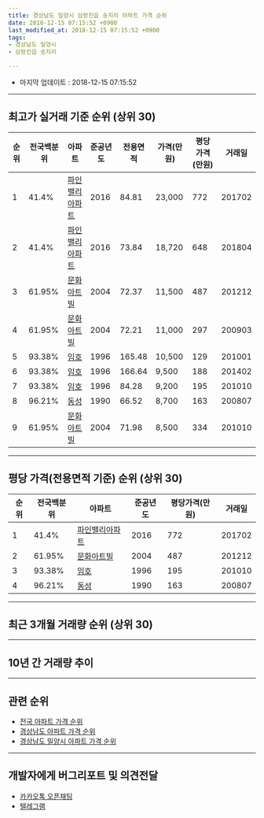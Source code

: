 ```yaml
---
title: 경상남도 밀양시 삼랑진읍 송지리 아파트 가격 순위
date: 2018-12-15 07:15:52 +0900
last_modified_at: 2018-12-15 07:15:52 +0900
tags:
- 경상남도 밀양시
- 삼랑진읍 송지리

---
```


* 마지막 업데이트 : 2018-12-15 07:15:52

---

## 최고가 실거래 기준 순위 (상위 30)


|순위|전국백분위|아파트|준공년도|전용면적|가격(만원)|평당가격(만원)|거래일|
|---|---|---|---|---|---|---|---|
|1|41.4%|[파인밸리아파트](https://search.naver.com/search.naver?query=%EA%B2%BD%EC%83%81%EB%82%A8%EB%8F%84+%EB%B0%80%EC%96%91%EC%8B%9C+%EC%82%BC%EB%9E%91%EC%A7%84%EC%9D%8D+%EC%86%A1%EC%A7%80%EB%A6%AC+%ED%8C%8C%EC%9D%B8%EB%B0%B8%EB%A6%AC%EC%95%84%ED%8C%8C%ED%8A%B8)|2016|84.81|23,000|772|201702|
|2|41.4%|[파인밸리아파트](https://search.naver.com/search.naver?query=%EA%B2%BD%EC%83%81%EB%82%A8%EB%8F%84+%EB%B0%80%EC%96%91%EC%8B%9C+%EC%82%BC%EB%9E%91%EC%A7%84%EC%9D%8D+%EC%86%A1%EC%A7%80%EB%A6%AC+%ED%8C%8C%EC%9D%B8%EB%B0%B8%EB%A6%AC%EC%95%84%ED%8C%8C%ED%8A%B8)|2016|73.84|18,720|648|201804|
|3|61.95%|[문화아트빌](https://search.naver.com/search.naver?query=%EA%B2%BD%EC%83%81%EB%82%A8%EB%8F%84+%EB%B0%80%EC%96%91%EC%8B%9C+%EC%82%BC%EB%9E%91%EC%A7%84%EC%9D%8D+%EC%86%A1%EC%A7%80%EB%A6%AC+%EB%AC%B8%ED%99%94%EC%95%84%ED%8A%B8%EB%B9%8C)|2004|72.37|11,500|487|201212|
|4|61.95%|[문화아트빌](https://search.naver.com/search.naver?query=%EA%B2%BD%EC%83%81%EB%82%A8%EB%8F%84+%EB%B0%80%EC%96%91%EC%8B%9C+%EC%82%BC%EB%9E%91%EC%A7%84%EC%9D%8D+%EC%86%A1%EC%A7%80%EB%A6%AC+%EB%AC%B8%ED%99%94%EC%95%84%ED%8A%B8%EB%B9%8C)|2004|72.21|11,000|297|200903|
|5|93.38%|[임호](https://search.naver.com/search.naver?query=%EA%B2%BD%EC%83%81%EB%82%A8%EB%8F%84+%EB%B0%80%EC%96%91%EC%8B%9C+%EC%82%BC%EB%9E%91%EC%A7%84%EC%9D%8D+%EC%86%A1%EC%A7%80%EB%A6%AC+%EC%9E%84%ED%98%B8)|1996|165.48|10,500|129|201001|
|6|93.38%|[임호](https://search.naver.com/search.naver?query=%EA%B2%BD%EC%83%81%EB%82%A8%EB%8F%84+%EB%B0%80%EC%96%91%EC%8B%9C+%EC%82%BC%EB%9E%91%EC%A7%84%EC%9D%8D+%EC%86%A1%EC%A7%80%EB%A6%AC+%EC%9E%84%ED%98%B8)|1996|166.64|9,500|188|201402|
|7|93.38%|[임호](https://search.naver.com/search.naver?query=%EA%B2%BD%EC%83%81%EB%82%A8%EB%8F%84+%EB%B0%80%EC%96%91%EC%8B%9C+%EC%82%BC%EB%9E%91%EC%A7%84%EC%9D%8D+%EC%86%A1%EC%A7%80%EB%A6%AC+%EC%9E%84%ED%98%B8)|1996|84.28|9,200|195|201010|
|8|96.21%|[동성](https://search.naver.com/search.naver?query=%EA%B2%BD%EC%83%81%EB%82%A8%EB%8F%84+%EB%B0%80%EC%96%91%EC%8B%9C+%EC%82%BC%EB%9E%91%EC%A7%84%EC%9D%8D+%EC%86%A1%EC%A7%80%EB%A6%AC+%EB%8F%99%EC%84%B1)|1990|66.52|8,700|163|200807|
|9|61.95%|[문화아트빌](https://search.naver.com/search.naver?query=%EA%B2%BD%EC%83%81%EB%82%A8%EB%8F%84+%EB%B0%80%EC%96%91%EC%8B%9C+%EC%82%BC%EB%9E%91%EC%A7%84%EC%9D%8D+%EC%86%A1%EC%A7%80%EB%A6%AC+%EB%AC%B8%ED%99%94%EC%95%84%ED%8A%B8%EB%B9%8C)|2004|71.98|8,500|334|201010|


---

## 평당 가격(전용면적 기준) 순위 (상위 30)


|순위|전국백분위|아파트|준공년도|평당가격(만원)|거래일|
|---|---|---|---|---|---|
|1|41.4%|[파인밸리아파트](https://search.naver.com/search.naver?query=%EA%B2%BD%EC%83%81%EB%82%A8%EB%8F%84+%EB%B0%80%EC%96%91%EC%8B%9C+%EC%82%BC%EB%9E%91%EC%A7%84%EC%9D%8D+%EC%86%A1%EC%A7%80%EB%A6%AC+%ED%8C%8C%EC%9D%B8%EB%B0%B8%EB%A6%AC%EC%95%84%ED%8C%8C%ED%8A%B8)|2016|772|201702|
|2|61.95%|[문화아트빌](https://search.naver.com/search.naver?query=%EA%B2%BD%EC%83%81%EB%82%A8%EB%8F%84+%EB%B0%80%EC%96%91%EC%8B%9C+%EC%82%BC%EB%9E%91%EC%A7%84%EC%9D%8D+%EC%86%A1%EC%A7%80%EB%A6%AC+%EB%AC%B8%ED%99%94%EC%95%84%ED%8A%B8%EB%B9%8C)|2004|487|201212|
|3|93.38%|[임호](https://search.naver.com/search.naver?query=%EA%B2%BD%EC%83%81%EB%82%A8%EB%8F%84+%EB%B0%80%EC%96%91%EC%8B%9C+%EC%82%BC%EB%9E%91%EC%A7%84%EC%9D%8D+%EC%86%A1%EC%A7%80%EB%A6%AC+%EC%9E%84%ED%98%B8)|1996|195|201010|
|4|96.21%|[동성](https://search.naver.com/search.naver?query=%EA%B2%BD%EC%83%81%EB%82%A8%EB%8F%84+%EB%B0%80%EC%96%91%EC%8B%9C+%EC%82%BC%EB%9E%91%EC%A7%84%EC%9D%8D+%EC%86%A1%EC%A7%80%EB%A6%AC+%EB%8F%99%EC%84%B1)|1990|163|200807|


---

## 최근 3개월 거래량 순위 (상위 30)


<div style="width:100%;">
    <canvas id="deal_count_ranking" height="250"></canvas>
</div>


<script>
new Chart(document.getElementById("deal_count_ranking"), {
    type: 'horizontalBar',
    data: {
        labels: ['파인밸리아파트'],
        datasets: [{
            label: '실거래 수',
            data: [2],
            borderColor: "rgba(255, 0, 128, 1)",
            backgroundColor: "rgba(255, 0, 128, 0.5)",
            fill: false,
        }]
    },
    options: {
        responsive: true,
        title: {
            display: true,
            text: '최근 3개월 거래량 순위'
        },
        tooltips: {
            mode: 'index',
            intersect: false,
            callbacks: {
                title: function(tooltipItems, data) {
                    return "실거래 수:";
                },
                label: function(tooltipItem, data) {
                    return data.labels[tooltipItem.index] + ": " + tooltipItem.xLabel;
                }
            }
        },
        hover: {
            mode: 'nearest',
            intersect: true
        },
        scales: {
            xAxes: [{
                display: true,
                scaleLabel: {
                    display: true,
                    labelString: '실거래 수'
                },
                ticks: {
                    suggestedMin: 0,
                }
            }],
            yAxes: [{
                display: true,
                ticks: {
                    autoSkip: false,
                    callback: function(value, index, values) {
                        if (value.length > 15)
                            return value.substr(0, 13) + "...";
                        else
                            return value;
                    }
                },
                scaleLabel: {
                    display: false,
                }
            }]
        }
    }
});

</script>


---

## 10년 간 거래량 추이


<div style="width:100%;">
    <canvas id="deal_progress" height="250"></canvas>
</div>

<script>
new Chart(document.getElementById("deal_progress"), {
    type: 'line',
    data: {
        labels: ['200812','200901','200902','200903','200904','200905','200906','200907','200908','200909','200910','200911','200912','201001','201002','201003','201004','201005','201006','201007','201008','201009','201010','201011','201012','201101','201102','201103','201104','201105','201106','201107','201108','201109','201110','201111','201112','201201','201202','201203','201204','201205','201206','201207','201208','201209','201210','201211','201212','201301','201302','201303','201304','201305','201306','201307','201308','201309','201310','201311','201312','201401','201402','201403','201404','201405','201406','201407','201408','201409','201410','201411','201412','201501','201502','201503','201504','201505','201506','201507','201508','201509','201510','201511','201512','201601','201602','201603','201604','201605','201606','201607','201608','201609','201610','201611','201612','201701','201702','201703','201704','201705','201706','201707','201708','201709','201710','201711','201712','201801','201802','201803','201804','201805','201806','201807','201808','201809','201810','201811','201812'],
        datasets: [{
            label: '실거래 수',
            pointRadius: 1,
            data: [0, 0, 0, 1, 0, 0, 0, 0, 0, 0, 1, 1, 2, 1, 1, 0, 0, 0, 0, 1, 0, 0, 2, 0, 1, 0, 0, 0, 0, 2, 0, 1, 0, 0, 0, 0, 0, 0, 0, 3, 0, 0, 0, 0, 0, 2, 0, 0, 1, 0, 0, 0, 0, 0, 0, 0, 1, 0, 0, 0, 0, 0, 1, 0, 1, 1, 0, 0, 0, 0, 0, 0, 0, 0, 0, 0, 1, 0, 0, 1, 0, 0, 0, 0, 0, 0, 0, 0, 1, 0, 0, 0, 19, 1, 0, 3, 0, 1, 1, 1, 1, 0, 0, 0, 0, 3, 0, 0, 0, 1, 1, 0, 1, 1, 1, 0, 0, 1, 1, 1, 0],
            borderColor: "rgba(255, 201, 14, 1)",
            backgroundColor: "rgba(255, 201, 14, 0.5)",
            fill: true,
        }]
    },
    options: {
        responsive: true,
        title: {
            display: true,
            text: '10년간 거래량 추이'
        },
        tooltips: {
            mode: 'index',
            intersect: false,
        },
        hover: {
            mode: 'nearest',
            intersect: true
        },
        scales: {
            xAxes: [{
                display: true,
                scaleLabel: {
                    display: true,
                    labelString: '년/월'
                }
            }],
            yAxes: [{
                display: true,
                ticks: {
                    suggestedMin: 0,
                },
                scaleLabel: {
                    display: true,
                    labelString: '실거래 수'
                }
            }]
        }
    }
});

</script>


---

## 관련 순위

- [전국 아파트 가격 순위](https://inasie.github.io/apt-ranking/전국)
- [경상남도 아파트 가격 순위](https://inasie.github.io/apt-ranking/경상남도)
- [경상남도 밀양시 아파트 가격 순위](https://inasie.github.io/apt-ranking/경상남도-밀양시)


---

## 개발자에게 버그리포트 및 의견전달

- [카카오톡 오픈채팅](https://open.kakao.com/o/gLJUAP4)
- [텔레그램](https://t.me/inasie)

